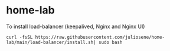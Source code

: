 # home-lab

To install load-balancer (keepalived, Nginx and Nginx UI)
```
curl -fsSL https://raw.githubusercontent.com/juliosene/home-lab/main/load-balancer/install.sh| sudo bash
```
